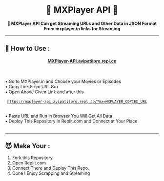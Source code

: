 <h1 align="center">💞 MXPlayer API 🎵</h1>

<p align="center">
<b>🍻 MXPlayer API Can get Streaming URLs and Other Data in JSON Format From mxplayer.in links for Streaming</b>
</p>

***

## 👑 How to Use :

<h4 align="center"> <a href="https://mxplayer-api.avipatilpro.repl.co">MXPlayer-API.avipatilpro.repl.co</a></h4><br>

• Go to MXPlayer.in and Choose your Movies or Episodes <br>
• Copy Link From URL Box <br>
• Open Above Given Link and after this <br><br>
  <code> https://mxplayer-api.avipatilpro.repl.co/?mx=MXPLAYER_COPIED_URL</code><br><br>
 
• Paste URL and Run in Browser You Will Get All Data <br>
• Deploy This Repository in Replit.com and Connect at Your Place<br><br>

***


## 😈 Make Your :

1. Fork this Repository
2. Open ReplIt.com
3. Connect There and Deploy This Repo.
4. Done ! Enjoy Scrapping and Streaming


